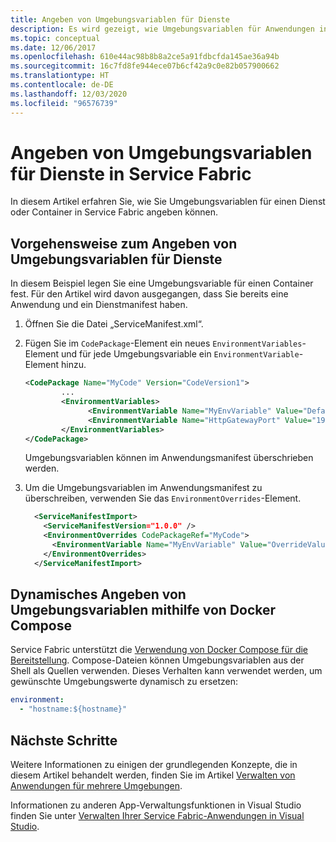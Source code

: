 ```yaml
---
title: Angeben von Umgebungsvariablen für Dienste
description: Es wird gezeigt, wie Umgebungsvariablen für Anwendungen in Service Fabric verwendet werden können.
ms.topic: conceptual
ms.date: 12/06/2017
ms.openlocfilehash: 610e44ac98b8b8a2ce5a91fdbcfda145ae36a94b
ms.sourcegitcommit: 16c7fd8fe944ece07b6cf42a9c0e82b057900662
ms.translationtype: HT
ms.contentlocale: de-DE
ms.lasthandoff: 12/03/2020
ms.locfileid: "96576739"
---
```

# <a name="how-to-specify-environment-variables-for-services-in-service-fabric"></a>Angeben von Umgebungsvariablen für Dienste in Service Fabric

In diesem Artikel erfahren Sie, wie Sie Umgebungsvariablen für einen Dienst oder Container in Service Fabric angeben können.

## <a name="procedure-for-specifying-environment-variables-for-services"></a>Vorgehensweise zum Angeben von Umgebungsvariablen für Dienste

In diesem Beispiel legen Sie eine Umgebungsvariable für einen Container fest. Für den Artikel wird davon ausgegangen, dass Sie bereits eine Anwendung und ein Dienstmanifest haben.

1. Öffnen Sie die Datei „ServiceManifest.xml“.
2. Fügen Sie im `CodePackage`-Element ein neues `EnvironmentVariables`-Element und für jede Umgebungsvariable ein `EnvironmentVariable`-Element hinzu.

    ```xml
    <CodePackage Name="MyCode" Version="CodeVersion1">
            ...
            <EnvironmentVariables>
                  <EnvironmentVariable Name="MyEnvVariable" Value="DefaultValue"/>
                  <EnvironmentVariable Name="HttpGatewayPort" Value="19080"/>
            </EnvironmentVariables>
    </CodePackage>
    ```

   Umgebungsvariablen können im Anwendungsmanifest überschrieben werden.

3. Um die Umgebungsvariablen im Anwendungsmanifest zu überschreiben, verwenden Sie das `EnvironmentOverrides`-Element.

    ```xml
      <ServiceManifestImport>
        <ServiceManifestVersion="1.0.0" />
        <EnvironmentOverrides CodePackageRef="MyCode">
          <EnvironmentVariable Name="MyEnvVariable" Value="OverrideValue"/>
        </EnvironmentOverrides>
      </ServiceManifestImport>
    ```

## <a name="specifying-environment-variables-dynamically-using-docker-compose"></a>Dynamisches Angeben von Umgebungsvariablen mithilfe von Docker Compose

Service Fabric unterstützt die [Verwendung von Docker Compose für die Bereitstellung](service-fabric-docker-compose.md#supported-compose-directives). Compose-Dateien können Umgebungsvariablen aus der Shell als Quellen verwenden. Dieses Verhalten kann verwendet werden, um gewünschte Umgebungswerte dynamisch zu ersetzen:

```yml
environment:
  - "hostname:${hostname}"
```

## <a name="next-steps"></a>Nächste Schritte
Weitere Informationen zu einigen der grundlegenden Konzepte, die in diesem Artikel behandelt werden, finden Sie im Artikel [Verwalten von Anwendungen für mehrere Umgebungen](service-fabric-manage-multiple-environment-app-configuration.md).

Informationen zu anderen App-Verwaltungsfunktionen in Visual Studio finden Sie unter [Verwalten Ihrer Service Fabric-Anwendungen in Visual Studio](service-fabric-manage-application-in-visual-studio.md).
